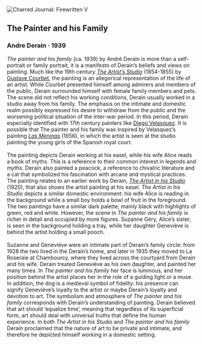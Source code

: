 <div class="artwork-of-the-day">
  <div class="container">
    <div class="img-wrapper">
      <img
        src="https://uploads6.wikiart.org/images/andre-derain/the-painter-and-his-family-1939.jpg!Large.jpg"
        alt="Charred Journal: Firewritten V" />
    </div>
    <div class="artwork-detail">
      <div class="artwork-origin"> 
        <h2 class="artwork-name">The Painter and his Family</h2>
        <h3 class="artist">
          Andre Derain
                    ·  1939
        </h3>
      </div>
      <p class="description">
        <span class="artwork-description-text ng-binding" ng-bind-html="viewModel.ArtworkOfTheDay.Description | unsafe"><i>The painter and his family</i> (ca. 1939) by André Derain is more than a self-portrait or family portrait, it is a manifesto of Derain’s beliefs and views on painting. Much like the 19th century <a target="_blank" href="https://www.wikiart.org/en/gustave-courbet/the-artist-s-studio-1855"><i>The Artist’s Studio</i></a> (1854-1855) by <a target="_blank" href="https://www.wikiart.org/en/gustave-courbet">Gustave Courbet</a>, the painting is an allegorical representation of the life of an artist. While Courbet presented himself among admirers and members of the public, Derain surrounded himself with female family members and pets. The scene did not reflect his working conditions, Derain usually worked in a studio away from his family. The emphasis on the intimate and domestic realm possibly expressed his desire to withdraw from the public and the worsening political situation of the inter-war period. In this period, Derain especially identified with 17th century painters like <a target="_blank" href="https://www.wikiart.org/en/diego-velazquez">Diego Velasquez</a>. It is possible that The painter and his family was inspired by Velasquez’s painting <a target="_blank" href="https://www.wikiart.org/en/diego-velazquez/las-meninas-detail-of-the-lower-half-depicting-the-family-of-philip-iv-of-spain-1656"><i>Las Meninas</i></a> (1656), in which the artist is seen at the studio painting the young girls of the Spanish royal court.<br><br>The painting depicts Derain working at his easel, while his wife Alice reads a book of myths. This is a reference to their common interest in legends and myths. Derain also painted a peacock, a reference to chivalric literature and a cat that symbolized his fascination with arcane and mystical practices. The painting relates to an earlier work by Derain, <a target="_blank" href="https://www.wikiart.org/en/andre-derain/the-artist-in-his-studio-1920"><i>The Artist in his Studio</i></a> (1920), that also shows the artist painting at his easel. <i>The Artist in his Studio</i> depicts a similar domestic environment: his wife Alice is reading in the background while a small boy holds a bowl of fruit in the foreground. The two paintings have a similar dark palette, mainly black with highlights of green, red and white. However, the scene in <i>The painter and his family</i> is richer in detail and occupied by more figures. Suzanne Géry, Alice’s sister, is seen in the background holding a tray, while her daughter Geneviève is behind the artist holding a small pooch. <br><br>Suzanne and Geneviève were an intimate part of Derain’s family circle: from 1928 the two lived in the Derain’s home, and later in 1935 they moved to La Roseraie at Chambourcy, where they lived across the courtyard from Derain and his wife. Derain treated Geneviève as his own daughter, and painted her many times. In <i>The painter and his family</i> her face is luminous, and her position behind the artist places her in the role of a guiding light or a muse. In addition, the dog is a medieval symbol of fidelity: his presence can signify Geneviève’s loyalty to the artist or maybe Derain’s loyalty and devotion to art. The symbolism and atmosphere of <i>The painter and his family</i> corresponds with Derain’s understanding of painting. Derain believed that art should ‘equalize time’, meaning that regardless of its superficial form, art should deal with universal truths that define the human experience. In both <i>The Artist in his Studio</i> and <i>The painter and his family</i> Derain proclaimed that the nature of art to be private and intimate, and therefore he depicted himself working in a domestic setting.</span>
                        <div class="text-shadow-container" ng-show="showShadow" style=""></div>
      </p>
    </div>
  </div>

</div>
